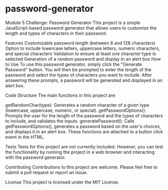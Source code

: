 # password-generator
Module 5 Challenge: Password Generator
This project is a simple JavaScript-based password generator that allows users to customize the length and types of characters in their password.

Features
Customizable password length (between 8 and 128 characters)
Option to include lowercase letters, uppercase letters, numeric characters, and special characters
Validation to ensure at least one character type is selected
Generation of a random password and display in an alert box
How to Use
To use this password generator, simply click the "Generate Password" button. You will then be prompted to enter the length of the password and select the types of characters you want to include. After answering these prompts, a password will be generated and displayed in an alert box.

Code Structure
The main functions in this project are:

getRandomChar(type): Generates a random character of a given type (lowercase, uppercase, numeric, or special).
getPasswordOptions(): Prompts the user for the length of the password and the types of characters to include, and validates the inputs.
generatePassword(): Calls getPasswordOptions(), generates a password based on the user's choices, and displays it in an alert box.
These functions are attached to a button click event in the HTML.

Tests
Tests for this project are not currently included. However, you can test the functionality by running the project in a web browser and interacting with the password generator.

Contributing
Contributions to this project are welcome. Please feel free to submit a pull request or report an issue.

License
This project is licensed under the MIT License.